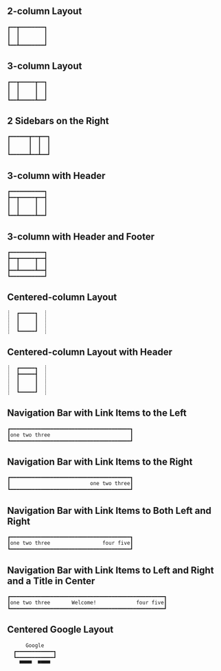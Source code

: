 ## 2-column Layout

```
┏━━┳━━━━━━━━┓
┃  ┃        ┃
┃  ┃        ┃
┗━━┻━━━━━━━━┛
```

## 3-column Layout

```
┏━━┳━━━━━┳━━┓
┃  ┃     ┃  ┃
┃  ┃     ┃  ┃
┗━━┻━━━━━┻━━┛
```

## 2 Sidebars on the Right

```
┏━━━━━━┳━━┳━━┓
┃      ┃  ┃  ┃
┃      ┃  ┃  ┃
┗━━━━━━┻━━┻━━┛
```

## 3-column with Header

```
┏━━━━━━━━━━━┓
┣━━┳━━━━━┳━━┫
┃  ┃     ┃  ┃
┃  ┃     ┃  ┃
┗━━┻━━━━━┻━━┛
```

## 3-column with Header and Footer

```
┏━━━━━━━━━━━┓
┣━━┳━━━━━┳━━┫
┃  ┃     ┃  ┃
┣━━┻━━━━━┻━━┫
┗━━━━━━━━━━━┛
```

## Centered-column Layout

```
┊  ┏━━━━━┓  ┊
┊  ┃     ┃  ┊
┊  ┃     ┃  ┊
┊  ┗━━━━━┛  ┊
```

## Centered-column Layout with Header

```
┊  ┏━━━━━┓  ┊
┊  ┣━━━━━┫  ┊
┊  ┃     ┃  ┊
┊  ┃     ┃  ┊
┊  ┗━━━━━┛  ┊
```

## Navigation Bar with Link Items to the Left

```
┏━━━━━━━━━━━━━━━━━━━━━━━━━━━━━━━━━━━━━━━┓
┃one two three                          ┃
┗━━━━━━━━━━━━━━━━━━━━━━━━━━━━━━━━━━━━━━━┛
```

## Navigation Bar with Link Items to the Right

```
┏━━━━━━━━━━━━━━━━━━━━━━━━━━━━━━━━━━━━━━━┓
┃                          one two three┃
┗━━━━━━━━━━━━━━━━━━━━━━━━━━━━━━━━━━━━━━━┛
```

## Navigation Bar with Link Items to Both Left and Right

```
┏━━━━━━━━━━━━━━━━━━━━━━━━━━━━━━━━━━━━━━━┓
┃one two three                 four five┃
┗━━━━━━━━━━━━━━━━━━━━━━━━━━━━━━━━━━━━━━━┛
```

## Navigation Bar with Link Items to Left and Right and a Title in Center

```
┏━━━━━━━━━━━━━━━━━━━━━━━━━━━━━━━━━━━━━━━━━━━━━━━━━━┓
┃one two three       Welcome!             four five┃
┗━━━━━━━━━━━━━━━━━━━━━━━━━━━━━━━━━━━━━━━━━━━━━━━━━━┛
```

## Centered Google Layout

```
      Google
  ┏━━━━━━━━━━━━┓
  ┗━━━━━━━━━━━━┛
    ▀▀▀▀  ▀▀▀▀
```
